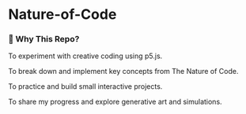 # Nature-of-Code

### 🌱 Why This Repo?
To experiment with creative coding using p5.js.

To break down and implement key concepts from The Nature of Code. <be>

To practice and build small interactive projects. <be>

To share my progress and explore generative art and simulations. <be>
